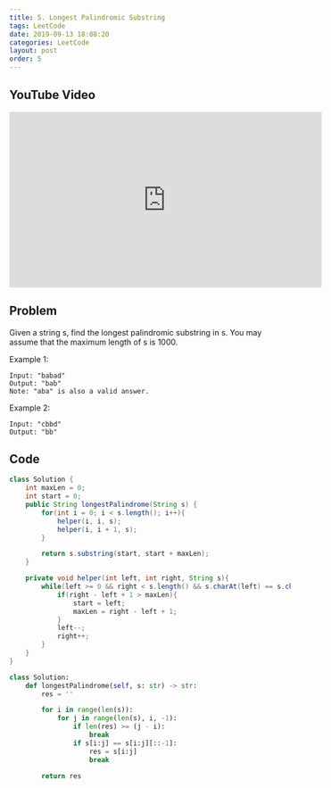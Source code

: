 ```yaml
---
title: 5. Longest Palindromic Substring
tags: LeetCode
date: 2019-09-13 18:08:20
categories: LeetCode
layout: post
order: 5
---
```


## YouTube Video

<iframe width="560" height="315" src="https://www.youtube.com/embed/QhFkiwPLvHg" frameborder="0" allow="accelerometer; autoplay; encrypted-media; gyroscope; picture-in-picture" allowfullscreen></iframe>

## Problem

Given a string s, find the longest palindromic substring in s. You may assume that the maximum length of s is 1000.

Example 1:

```
Input: "babad"
Output: "bab"
Note: "aba" is also a valid answer.
```

Example 2:

```
Input: "cbbd"
Output: "bb"
```

## Code

```java
class Solution {
    int maxLen = 0;
    int start = 0;
    public String longestPalindrome(String s) {
        for(int i = 0; i < s.length(); i++){
            helper(i, i, s);
            helper(i, i + 1, s);
        }

        return s.substring(start, start + maxLen);
    }

    private void helper(int left, int right, String s){
        while(left >= 0 && right < s.length() && s.charAt(left) == s.charAt(right)){
            if(right - left + 1 > maxLen){
                start = left;
                maxLen = right - left + 1;
            }
            left--;
            right++;
        }
    }
}
```

```python
class Solution:
    def longestPalindrome(self, s: str) -> str:
        res = ''

        for i in range(len(s)):
            for j in range(len(s), i, -1):
                if len(res) >= (j - i):
                    break
                if s[i:j] == s[i:j][::-1]:
                    res = s[i:j]
                    break

        return res
```
